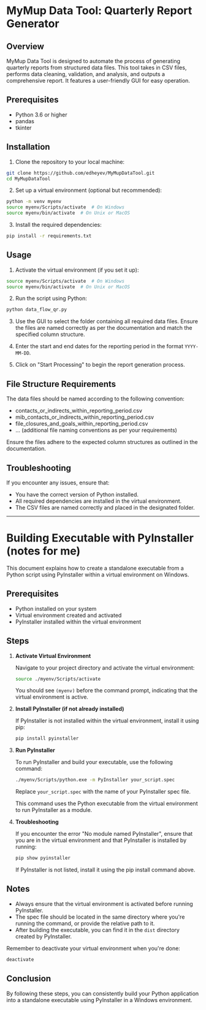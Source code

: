 # MyMup Data Tool: Quarterly Report Generator

## Overview
MyMup Data Tool is designed to automate the process of generating quarterly reports from structured data files. This tool takes in CSV files, performs data cleaning, validation, and analysis, and outputs a comprehensive report. It features a user-friendly GUI for easy operation.

## Prerequisites
- Python 3.6 or higher
- pandas
- tkinter

## Installation

1. Clone the repository to your local machine:
```bash
git clone https://github.com/edheyev/MyMupDataTool.git
cd MyMupDataTool
```

2. Set up a virtual environment (optional but recommended):
```bash
python -m venv myenv
source myenv/Scripts/activate  # On Windows
source myenv/bin/activate  # On Unix or MacOS
```

3. Install the required dependencies:
```bash
pip install -r requirements.txt
```

## Usage

1. Activate the virtual environment (if you set it up):
```bash
source myenv/Scripts/activate  # On Windows
source myenv/bin/activate  # On Unix or MacOS
```

2. Run the script using Python:
```bash
python data_flow_qr.py
```

3. Use the GUI to select the folder containing all required data files. Ensure the files are named correctly as per the documentation and match the specified column structure.

4. Enter the start and end dates for the reporting period in the format `YYYY-MM-DD`.

5. Click on "Start Processing" to begin the report generation process.

## File Structure Requirements
The data files should be named according to the following convention:
- contacts_or_indirects_within_reporting_period.csv
- mib_contacts_or_indirects_within_reporting_period.csv
- file_closures_and_goals_within_reporting_period.csv
- ... (additional file naming conventions as per your requirements)

Ensure the files adhere to the expected column structures as outlined in the documentation.

## Troubleshooting
If you encounter any issues, ensure that:
- You have the correct version of Python installed.
- All required dependencies are installed in the virtual environment.
- The CSV files are named correctly and placed in the designated folder.



---

# Building Executable with PyInstaller (notes for me)

This document explains how to create a standalone executable from a Python script using PyInstaller within a virtual environment on Windows.

## Prerequisites

- Python installed on your system
- Virtual environment created and activated
- PyInstaller installed within the virtual environment

## Steps

1. **Activate Virtual Environment**

   Navigate to your project directory and activate the virtual environment:

   ```bash
   source ./myenv/Scripts/activate
   ```

   You should see `(myenv)` before the command prompt, indicating that the virtual environment is active.

2. **Install PyInstaller (if not already installed)**

   If PyInstaller is not installed within the virtual environment, install it using pip:

   ```bash
   pip install pyinstaller
   ```

3. **Run PyInstaller**

   To run PyInstaller and build your executable, use the following command:

   ```bash
   ./myenv/Scripts/python.exe -m PyInstaller your_script.spec
   ```

   Replace `your_script.spec` with the name of your PyInstaller spec file.

   This command uses the Python executable from the virtual environment to run PyInstaller as a module.

4. **Troubleshooting**

   If you encounter the error "No module named PyInstaller", ensure that you are in the virtual environment and that PyInstaller is installed by running:

   ```bash
   pip show pyinstaller
   ```

   If PyInstaller is not listed, install it using the pip install command above.

## Notes

- Always ensure that the virtual environment is activated before running PyInstaller.
- The spec file should be located in the same directory where you're running the command, or provide the relative path to it.
- After building the executable, you can find it in the `dist` directory created by PyInstaller.

Remember to deactivate your virtual environment when you're done:

```bash
deactivate
```

## Conclusion

By following these steps, you can consistently build your Python application into a standalone executable using PyInstaller in a Windows environment.
